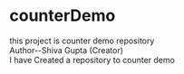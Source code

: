 # counterDemo
this project is counter demo repository
<br/>
Author--Shiva Gupta (Creator)
<br>
I have Created a repository to counter demo